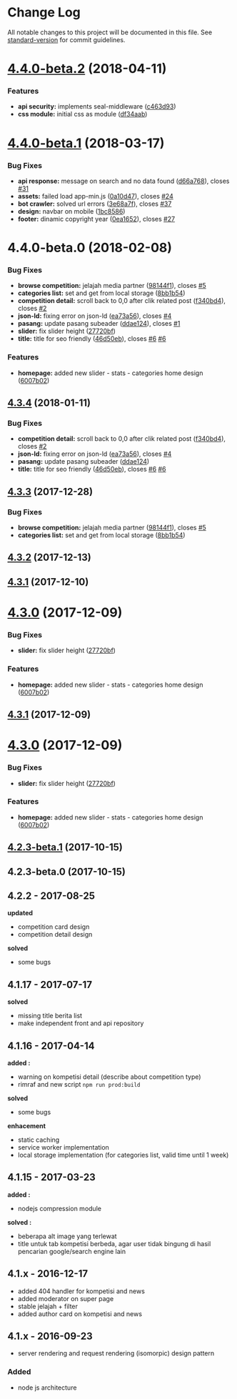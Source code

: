 # Change Log

All notable changes to this project will be documented in this file. See [standard-version](https://github.com/conventional-changelog/standard-version) for commit guidelines.

<a name="4.4.0-beta.2"></a>
# [4.4.0-beta.2](https://github.com/idmore/kompetisiid-web/compare/v4.4.0-beta.1...v4.4.0-beta.2) (2018-04-11)


### Features

* **api security:** implements seal-middleware ([c463d93](https://github.com/idmore/kompetisiid-web/commit/c463d93))
* **css module:** initial css as module ([df34aab](https://github.com/idmore/kompetisiid-web/commit/df34aab))



<a name="4.4.0-beta.1"></a>
# [4.4.0-beta.1](https://github.com/idmore/kompetisiid-web/compare/v4.3.4...v4.4.0-beta.1) (2018-03-17)


### Bug Fixes

* **api response:** message on search and no data found ([d66a768](https://github.com/idmore/kompetisiid-web/commit/d66a768)), closes [#31](https://github.com/idmore/kompetisiid-web/issues/31)
* **assets:** failed load app-min.js ([0a10d47](https://github.com/idmore/kompetisiid-web/commit/0a10d47)), closes [#24](https://github.com/idmore/kompetisiid-web/issues/24)
* **bot crawler:** solved url errors ([3e68a7f](https://github.com/idmore/kompetisiid-web/commit/3e68a7f)), closes [#37](https://github.com/idmore/kompetisiid-web/issues/37)
* **design:** navbar on mobile ([1bc8586](https://github.com/idmore/kompetisiid-web/commit/1bc8586))
* **footer:** dinamic copyright year ([0ea1652](https://github.com/idmore/kompetisiid-web/commit/0ea1652)), closes [#27](https://github.com/idmore/kompetisiid-web/issues/27)



<a name="4.4.0-beta.0"></a>
# 4.4.0-beta.0 (2018-02-08)


### Bug Fixes

* **browse competition:** jelajah media partner ([98144f1](https://github.com/idmore/kompetisiid-web/commit/98144f1)), closes [#5](https://github.com/idmore/kompetisiid-web/issues/5)
* **categories list:** set and get from local storage ([8bb1b54](https://github.com/idmore/kompetisiid-web/commit/8bb1b54))
* **competition detail:** scroll back to 0,0 after clik related post ([f340bd4](https://github.com/idmore/kompetisiid-web/commit/f340bd4)), closes [#2](https://github.com/idmore/kompetisiid-web/issues/2)
* **json-ld:** fixing error on json-ld ([ea73a56](https://github.com/idmore/kompetisiid-web/commit/ea73a56)), closes [#4](https://github.com/idmore/kompetisiid-web/issues/4)
* **pasang:** update pasang subeader ([ddae124](https://github.com/idmore/kompetisiid-web/commit/ddae124)), closes [#1](https://github.com/idmore/kompetisiid-web/issues/1)
* **slider:** fix slider height ([27720bf](https://github.com/idmore/kompetisiid-web/commit/27720bf))
* **title:** title for seo friendly ([46d50eb](https://github.com/idmore/kompetisiid-web/commit/46d50eb)), closes [#6](https://github.com/idmore/kompetisiid-web/issues/6) [#6](https://github.com/idmore/kompetisiid-web/issues/6)


### Features

* **homepage:** added new slider - stats - categories home design ([6007b02](https://github.com/idmore/kompetisiid-web/commit/6007b02))



<a name="4.3.4"></a>
## [4.3.4](https://github.com/idmore/kompetisiid-web/compare/v4.3.3...v4.3.4) (2018-01-11)


### Bug Fixes

* **competition detail:** scroll back to 0,0 after clik related post ([f340bd4](https://github.com/idmore/kompetisiid-web/commit/f340bd4)), closes [#2](https://github.com/idmore/kompetisiid-web/issues/2)
* **json-ld:** fixing error on json-ld ([ea73a56](https://github.com/idmore/kompetisiid-web/commit/ea73a56)), closes [#4](https://github.com/idmore/kompetisiid-web/issues/4)
* **pasang:** update pasang subeader ([ddae124](https://github.com/idmore/kompetisiid-web/commit/ddae124))
* **title:** title for seo friendly ([46d50eb](https://github.com/idmore/kompetisiid-web/commit/46d50eb)), closes [#6](https://github.com/idmore/kompetisiid-web/issues/6) [#6](https://github.com/idmore/kompetisiid-web/issues/6)



<a name="4.3.3"></a>
## [4.3.3](https://github.com/idmore/kompetisiid-web/compare/v4.3.2...v4.3.3) (2017-12-28)


### Bug Fixes

* **browse competition:** jelajah media partner ([98144f1](https://github.com/idmore/kompetisiid-web/commit/98144f1)), closes [#5](https://github.com/idmore/kompetisiid-web/issues/5)
* **categories list:** set and get from local storage ([8bb1b54](https://github.com/idmore/kompetisiid-web/commit/8bb1b54))



<a name="4.3.2"></a>
## [4.3.2](https://github.com/idmore/kompetisiid-web/compare/v4.3.1...v4.3.2) (2017-12-13)



<a name="4.3.1"></a>
## [4.3.1](https://github.com/idmore/kompetisiid-web/compare/v4.3.0...v4.3.1) (2017-12-10)



<a name="4.3.0"></a>
# [4.3.0](https://github.com/idmore/kompetisiid-web/compare/v4.2.3-beta.1...v4.3.0) (2017-12-09)


### Bug Fixes

* **slider:** fix slider height ([27720bf](https://github.com/idmore/kompetisiid-web/commit/27720bf))


### Features

* **homepage:** added new slider - stats - categories home design ([6007b02](https://github.com/idmore/kompetisiid-web/commit/6007b02))



<a name="4.3.1"></a>
## [4.3.1](https://github.com/idmore/kompetisiid-web/compare/v4.3.0...v4.3.1) (2017-12-09)



<a name="4.3.0"></a>
# [4.3.0](https://github.com/idmore/kompetisiid-web/compare/v4.2.3-beta.1...v4.3.0) (2017-12-09)


### Bug Fixes

* **slider:** fix slider height ([27720bf](https://github.com/idmore/kompetisiid-web/commit/27720bf))


### Features

* **homepage:** added new slider - stats - categories home design ([6007b02](https://github.com/idmore/kompetisiid-web/commit/6007b02))



<a name="4.2.3-beta.1"></a>
## [4.2.3-beta.1](https://github.com/idmore/kompetisiid-web/compare/v4.2.3-beta.0...v4.2.3-beta.1) (2017-10-15)



<a name="4.2.3-beta.0"></a>
## 4.2.3-beta.0 (2017-10-15)

## 4.2.2 - 2017-08-25
**updated**
- competition card design
- competition detail design

**solved**
- some bugs

## 4.1.17 - 2017-07-17
**solved**
- missing title berita list
- make independent front and api repository

## 4.1.16 - 2017-04-14
**added :**
- warning on kompetisi detail (describe about competition type)
- rimraf and new script `npm run prod:build`

**solved**
- some bugs

**enhacement**
- static caching
- service worker implementation
- local storage implementation (for categories list, valid time until 1 week)

## 4.1.15 - 2017-03-23
**added :**
- nodejs compression module

**solved :**
- beberapa alt image yang terlewat
- title untuk tab kompetisi berbeda, agar user tidak bingung di hasil pencarian google/search engine lain

## 4.1.x - 2016-12-17
- added 404 handler for kompetisi and news 
- added moderator on super page
- stable jelajah + filter
- added author card on kompetisi and news

## 4.1.x - 2016-09-23
- server rendering and request rendering (isomorpic) design pattern

### Added
- node js architecture
